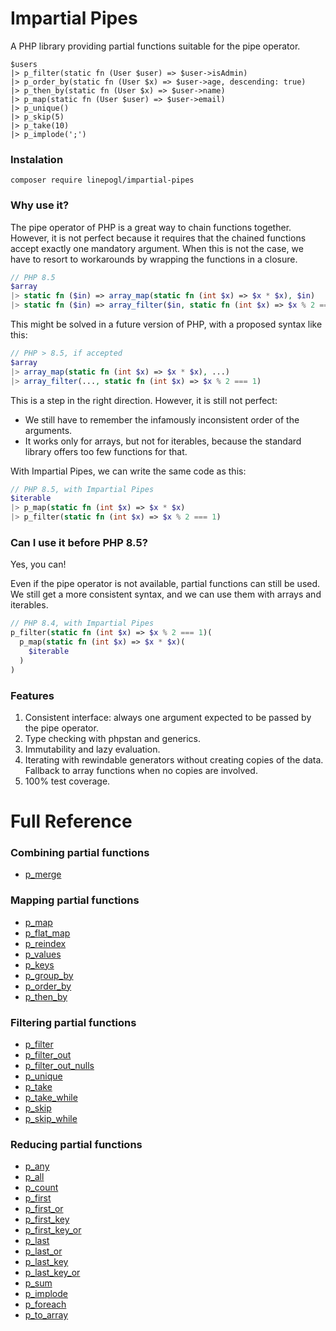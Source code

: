 # Impartial Pipes

A PHP library providing partial functions suitable for the pipe operator.

```
$users
|> p_filter(static fn (User $user) => $user->isAdmin)
|> p_order_by(static fn (User $x) => $user->age, descending: true)
|> p_then_by(static fn (User $x) => $user->name)
|> p_map(static fn (User $user) => $user->email)
|> p_unique()
|> p_skip(5)
|> p_take(10)
|> p_implode(';')
```
### Instalation

```
composer require linepogl/impartial-pipes
```

### Why use it?

The pipe operator of PHP is a great way to chain functions together. However, it is not perfect because it requires that the chained functions accept exactly one mandatory argument. When this is not the case, we have to resort to workarounds by wrapping the functions in a closure.

```php
// PHP 8.5
$array
|> static fn ($in) => array_map(static fn (int $x) => $x * $x), $in)
|> static fn ($in) => array_filter($in, static fn (int $x) => $x % 2 === 1)
```

This might be solved in a future version of PHP, with a proposed syntax like this:

```php
// PHP > 8.5, if accepted
$array
|> array_map(static fn (int $x) => $x * $x), ...)
|> array_filter(..., static fn (int $x) => $x % 2 === 1)
```

This is a step in the right direction. However, it is still not perfect:
 - We still have to remember the infamously inconsistent order of the arguments.
 - It works only for arrays, but not for iterables, because the standard library offers too few functions for that.

With Impartial Pipes, we can write the same code as this:

```php
// PHP 8.5, with Impartial Pipes
$iterable
|> p_map(static fn (int $x) => $x * $x)
|> p_filter(static fn (int $x) => $x % 2 === 1)
```

### Can I use it before PHP 8.5?

Yes, you can! 

Even if the pipe operator is not available, partial functions can still be used. We still get a more consistent syntax, and we can use them with arrays and iterables.

```php
// PHP 8.4, with Impartial Pipes
p_filter(static fn (int $x) => $x % 2 === 1)(
  p_map(static fn (int $x) => $x * $x)(
    $iterable
  )
)
```

### Features

1. Consistent interface: always one argument expected to be passed by the pipe operator.
2. Type checking with phpstan and generics.
3. Immutability and lazy evaluation.
4. Iterating with rewindable generators without creating copies of the data. Fallback to array functions when no copies are involved.
5. 100% test coverage.


# Full Reference

### Combining partial functions

- [p_merge](doc/Combining/p_merge.md)

### Mapping partial functions

- [p_map](doc/Mapping/p_map.md)
- [p_flat_map](doc/Mapping/p_flat_map.md)
- [p_reindex](doc/Mapping/p_reindex.md)
- [p_values](doc/Mapping/p_values.md)
- [p_keys](doc/Mapping/p_keys.md)
- [p_group_by](doc/Mapping/p_group_by.md)
- [p_order_by](doc/Mapping/p_order_by.md)
- [p_then_by](doc/Mapping/p_then_by.md)

### Filtering partial functions

- [p_filter](doc/Filtering/p_filter.md)
- [p_filter_out](doc/Filtering/p_filter_out.md)
- [p_filter_out_nulls](doc/Filtering/p_filter_out_nulls.md)
- [p_unique](doc/Filtering/p_unique.md)
- [p_take](doc/Filtering/p_take.md)
- [p_take_while](doc/Filtering/p_take_while.md)
- [p_skip](doc/Filtering/p_skip.md)
- [p_skip_while](doc/Filtering/p_skip_while.md)

### Reducing partial functions

- [p_any](doc/Reducing/p_any.md)
- [p_all](doc/Reducing/p_all.md)
- [p_count](doc/Reducing/p_count.md)
- [p_first](doc/Reducing/p_first.md)
- [p_first_or](doc/Reducing/p_first_or.md)
- [p_first_key](doc/Reducing/p_first_key.md)
- [p_first_key_or](doc/Reducing/p_first_key_or.md)
- [p_last](doc/Reducing/p_last.md)
- [p_last_or](doc/Reducing/p_last_or.md)
- [p_last_key](doc/Reducing/p_last_key.md)
- [p_last_key_or](doc/Reducing/p_last_key_or.md)
- [p_sum](doc/Reducing/p_sum.md)
- [p_implode](doc/Reducing/p_implode.md)
- [p_foreach](doc/Reducing/p_foreach.md)
- [p_to_array](doc/Reducing/p_to_array.md)
